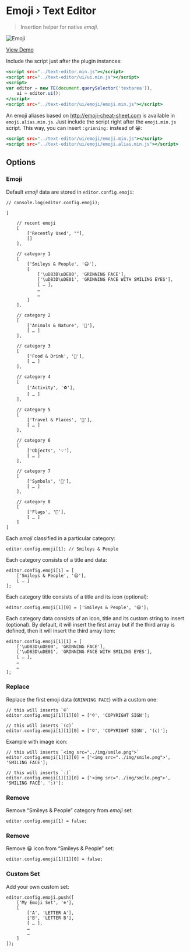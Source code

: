 Emoji › Text Editor
===================

> Insertion helper for native _emoji_.

![Emoji](https://cloud.githubusercontent.com/assets/1669261/20274987/4eb40ba4-aac9-11e6-9413-fcf63e26d694.png)

[View Demo](https://rawgit.com/tovic/text-editor/master/text-editor/ui/emoji/emoji.html)

Include the script just after the plugin instances:

~~~ .html
<script src="../text-editor.min.js"></script>
<script src="../text-editor/ui/ui.min.js"></script>
<script>
var editor = new TE(document.querySelector('textarea')),
    ui = editor.ui();
</script>
<script src="../text-editor/ui/emoji/emoji.min.js"></script>
~~~

An emoji aliases based on <http://emoji-cheat-sheet.com> is available in `emoji.alias.min.js`. Just include the script right after the `emoji.min.js` script. This way, you can insert `:grinning:` instead of 😀:

~~~ .html
<script src="../text-editor/ui/emoji/emoji.min.js"></script>
<script src="../text-editor/ui/emoji/emoji.alias.min.js"></script>
~~~

Options
-------

### Emoji

Default _emoji_ data are stored in `editor.config.emoji`:

~~~ .javascript
// console.log(editor.config.emoji);

[

    // recent emoji
    [
        ['Recently Used', ""],
        []
    ],

    // category 1
    [
        ['Smileys & People', '😃'],
        [
            ['\uD83D\uDE00', 'GRINNING FACE'],
            ['\uD83D\uDE01', 'GRINNING FACE WITH SMILING EYES'],
            [ … ],
            …
            …
        ]
    ],

    // category 2
    [
        ['Animals & Nature', '🐻'],
        [ … ]
    ],

    // category 3
    [
        ['Food & Drink', '🍔'],
        [ … ]
    ],

    // category 4
    [
        ['Activity', '⚽'],
        [ … ]
    ],

    // category 5
    [
        ['Travel & Places', '🌇'],
        [ … ]
    ],

    // category 6
    [
        ['Objects', '💡'],
        [ … ]
    ],

    // category 7
    [
        ['Symbols', '🔣'],
        [ … ]
    ],

    // category 8
    [
        ['Flags', '🎌'],
        [ … ]
    ]
]
~~~

Each _emoji_ classified in a particular category:

~~~ .javascript
editor.config.emoji[1]; // Smileys & People
~~~

Each category consists of a title and data:

~~~.javascript
editor.config.emoji[1] = [
    ['Smileys & People', '😃'],
    [ … ]
];
~~~

Each category title consists of a title and its icon (optional):

~~~.javascript
editor.config.emoji[1][0] = ['Smileys & People', '😃'];
~~~

Each category data consists of an icon, title and its custom string to insert (optional). By default, it will insert the first array but if the third array is defined, then it will insert the third array item:

~~~.javascript
editor.config.emoji[1][1] = [
    ['\uD83D\uDE00', 'GRINNING FACE'],
    ['\uD83D\uDE01', 'GRINNING FACE WITH SMILING EYES'],
    [ … ],
    …
    …
];
~~~

### Replace

Replace the first emoji data (`GRINNING FACE`) with a custom one:

~~~.javascript
// this will inserts `©`
editor.config.emoji[1][1][0] = ['©', 'COPYRIGHT SIGN'];
~~~

~~~.javascript
// this will inserts `(c)`
editor.config.emoji[1][1][0] = ['©', 'COPYRIGHT SIGN', '(c)'];
~~~

Example with image icon:

~~~.javascript
// this will inserts `<img src="../img/smile.png">`
editor.config.emoji[1][1][0] = ['<img src="../img/smile.png">', 'SMILING FACE'];
~~~

~~~.javascript
// this will inserts `:)`
editor.config.emoji[1][1][0] = ['<img src="../img/smile.png">', 'SMILING FACE', ':)'];
~~~

### Remove

Remove “Smileys & People” category from _emoji_ set:

~~~ .javascript
editor.config.emoji[1] = false;
~~~

### Remove

Remove 😀 icon from “Smileys & People” set:

~~~ .javascript
editor.config.emoji[1][1][0] = false;
~~~

### Custom Set

Add your own custom set:

~~~.javascript
editor.config.emoji.push([
    ['My Emoji Set', '❄'],
    [
        ['A', 'LETTER A'],
        ['B', 'LETTER B'],
        [ … ],
        …
        …
    ]
]);
~~~